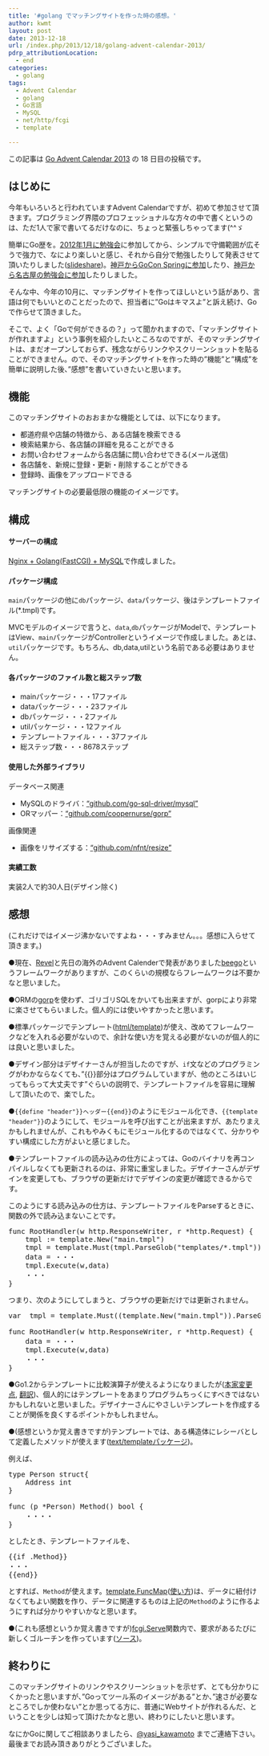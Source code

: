 ```yaml
---
title: '#golang でマッチングサイトを作った時の感想。'
author: kwmt
layout: post
date: 2013-12-18
url: /index.php/2013/12/18/golang-advent-calendar-2013/
pdrp_attributionLocation:
  - end
categories:
  - golang
tags:
  - Advent Calendar
  - golang
  - Go言語
  - MySQL
  - net/http/fcgi
  - template

---
```

この記事は <a href="http://qiita.com/advent-calendar/2013/go" target="_blank">Go Advent Calendar 2013</a> の 18 日目の投稿です。

## はじめに

今年もいろいろと行われていますAdvent Calendarですが、初めて参加させて頂きます。プログラミング界隈のプロフェッショナルな方々の中で書くというのは、ただ1人で家で書いてるだけなのに、ちょっと緊張しちゃってます(^^ゞ　 

簡単にGo歴を。<a href="http://bit.ly/1dJqET7" target="_blank">2012年1月に勉強会</a>に参加してから、シンプルで守備範囲が広そうで強力で、なにより楽しいと感じ、それから自分で勉強したりして発表させて頂いたりしました(<a href="http://www.slideshare.net/yasi_life/presentations" target="_blank">slideshare</a>)。<a href="http://go-talks-kwmt.appspot.com/2013/gocon-spring.slide#1" target="_blank">神戸からGoCon Springに参加</a>したり、<a href="http://bit.ly/1dJqv20" target="_blank">神戸から名古屋の勉強会に参加</a>したりしました。 

そんな中、今年の10月に、マッチングサイトを作ってほしいという話があり、言語は何でもいいとのことだったので、担当者に&#8221;Goはキマスよ&#8221;と訴え続け、Goで作らせて頂きました。 

そこで、よく「Goで何ができるの？」って聞かれますので、「マッチングサイトが作れますよ」という事例を紹介したいところなのですが、そのマッチングサイトは、まだオープンしておらず、残念ながらリンクやスクリーンショットを貼ることができません。ので、そのマッチングサイトを作った時の&#8221;機能&#8221;と&#8221;構成&#8221;を簡単に説明した後、&#8221;感想&#8221;を書いていきたいと思います。

<!--more-->

## 機能

このマッチングサイトのおおまかな機能としては、以下になります。 

  * 都道府県や店舗の特徴から、ある店舗を検索できる
  * 検索結果から、各店舗の詳細を見ることができる
  * お問い合わせフォームから各店舗に問い合わせできる(メール送信)
  * 各店舗を、新規に登録・更新・削除することができる
  * 登録時、画像をアップロードできる

マッチングサイトの必要最低限の機能のイメージです。

## 構成

#### サーバーの構成

<a href="http://kwmt27.net/index.php/2013/10/03/nginx-golang-fcgi-mysql/" target="_blank">Nginx + Golang(FastCGI) + MySQL</a>で作成しました。 

#### パッケージ構成

`main`パッケージの他に`db`パッケージ、`data`パッケージ、後はテンプレートファイル(*.tmpl)です。 

MVCモデルのイメージで言うと、`data`,`db`パッケージがModelで、テンプレートはView、`main`パッケージがControllerというイメージで作成しました。あとは、`util`パッケージです。もちろん、db,data,utilという名前である必要はありません。 

#### 各パッケージのファイル数と総ステップ数

  * mainパッケージ・・・17ファイル
  * dataパッケージ・・・23ファイル
  * dbパッケージ・・・2ファイル
  * utilパッケージ・・・12ファイル
  * テンプレートファイル・・・37ファイル
  * 総ステップ数・・・8678ステップ

#### 使用した外部ライブラリ

データベース関連

  * MySQLのドライバ：<a href="https://github.com/go-sql-driver/mysql" target="_blank">&#8220;github.com/go-sql-driver/mysql&#8221;</a>
  * ORマッパー：<a href="https://github.com/coopernurse/gorp" target="_blank">&#8220;github.com/coopernurse/gorp&#8221;</a>

画像関連

  * 画像をリサイズする：<a href="https://github.com/nfnt/resize" target="_blank">&#8220;github.com/nfnt/resize&#8221;</a>

#### 実績工数

実装2人で約30人日(デザイン除く) 

## 感想

(これだけではイメージ沸かないですよね・・・すみません。。。感想に入らせて頂きます。) 

●現在、<a href="http://robfig.github.io/revel/" target="_blank">Revel</a>と先日の海外のAdvent Calenderで発表がありました<a href="http://blog.gopheracademy.com/day-05-beego" target="_blank">beego</a>というフレームワークがありますが、このくらいの規模ならフレームワークは不要かなと思いました。 

●ORMの<a href="https://github.com/coopernurse/gorp" target="_blank">gorp</a>を使わず、ゴリゴリSQLをかいても出来ますが、gorpにより非常に楽させてもらいました。個人的には使いやすかったと思います。 

●標準パッケージでテンプレート(<a href="http://golang.org/pkg/html/template/" target="_blank">html/template</a>)が使え、改めてフレームワークなどを入れる必要がないので、余計な使い方を覚える必要がないのが個人的には良いと思いました。 

●デザイン部分はデザイナーさんが担当したのですが、`if`文などのプログラミングがわかならなくても、&#8221;{{}}部分はプログラムしていますが、他のところはいじってもらって大丈夫です&#8221;ぐらいの説明で、テンプレートファイルを容易に理解して頂いたので、楽でした。 

●`{{define "header"}}ヘッダー{{end}}`のようにモジュール化でき、`{{template "header"}}`のようにして、モジュールを呼び出すことが出来ますが、あたりまえかもしれませんが、これもやみくもにモジュール化するのではなくて、分かりやすい構成にした方がよいと感じました。 

●テンプレートファイルの読み込みの仕方によっては、Goのバイナリを再コンパイルしなくても更新されるのは、非常に重宝しました。デザイナーさんがデザインを変更しても、ブラウザの更新だけでデザインの変更が確認できるからです。 

このようにする読み込みの仕方は、テンプレートファイルをParseするときに、関数の外で読み込まないことです。

<pre class="go">func RootHandler(w http.ResponseWriter, r *http.Request) {
	tmpl := template.New("main.tmpl")
	tmpl = template.Must(tmpl.ParseGlob("templates/*.tmpl"))
	data = ・・・
	tmpl.Execute(w,data)
	・・・
}
</pre>

つまり、次のようにしてしまうと、ブラウザの更新だけでは更新されません。 

<pre class="go">var  tmpl = template.Must((template.New("main.tmpl")).ParseGlob("templates/*.tmpl"))

func RootHandler(w http.ResponseWriter, r *http.Request) {
	data = ・・・
	tmpl.Execute(w,data)
	・・・
}
</pre>

●Go1.2からテンプレートに比較演算子が使えるようになりましたが(<a href="http://golang.org/doc/go1.2#text_template" target="_blank">本家変更点</a>, <a href="https://github.com/kwmt/golangwiki/blob/master/doc/go1.2.md#the-texttemplate-and-htmltemplate-packages" target="_blank">翻訳</a>)、個人的にはテンプレートをあまりプログラムちっくにすべきではないかもしれないと思いました。デザイナーさんにやさしいテンプレートを作成することが関係を良くするポイントかもしれません。 

●(感想というか覚え書きですが)テンプレートでは、ある構造体にレシーバとして定義したメソッドが使えます(<a href="http://golang.org/pkg/text/template/#hdr-Arguments" target="_blank">text/templateパッケージ</a>)。

例えば、 

<pre class="go">type Person struct{
	Address int
}

func (p *Person) Method() bool {
	・・・・
} 
</pre>

としたとき、テンプレートファイルを、

<pre class="go">{{if .Method}}
・・・
{{end}}
</pre>

とすれば、`Method`が使えます。<a href="http://golang.org/pkg/text/template/#FuncMap" target="_blank">template.FuncMap</a>(<a href="http://bit.ly/1acasGJ" target="_blank">使い方</a>)は、データに紐付けなくてもよい関数を作り、データに関連するものは上記の`Method`のように作るようにすれば分かりやすいかなと思います。

●(これも感想というか覚え書きですが)<a href="http://golang.org/pkg/net/http/fcgi/" target="_blank">fcgi.Serve</a>関数内で、要求があるたびに新しくゴルーチンを作っています(<a href="http://golang.org/src/pkg/net/http/fcgi/child.go?s=6606:6660#L262" target="_blank">ソース</a>)。 

## 終わりに

このマッチングサイトのリンクやスクリーンショットを示せず、とても分かりにくかったと思いますが、&#8221;Goってツール系のイメージがある&#8221;とか、&#8221;速さが必要なところでしか使わない&#8221;とか思ってる方に、普通にWebサイトが作れるんだ、ということを少しは知って頂けたかなと思い、終わりにしたいと思います。 

なにかGoに関してご相談ありましたら、[@yasi_kawamoto][1] までご連絡下さい。最後までお読み頂きありがとうございました。

 [1]: https://twitter.com/yasi_kawamoto